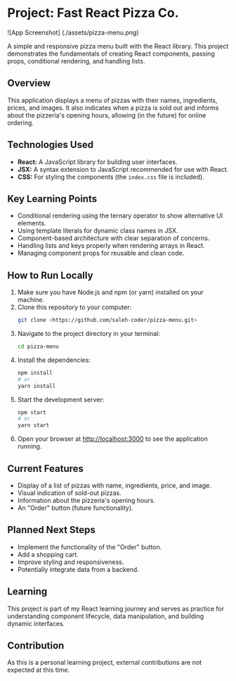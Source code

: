 # Project: Fast React Pizza Co.

![App Screenshot] (./assets/pizza-menu.png)

A simple and responsive pizza menu built with the React library. This project demonstrates the fundamentals of creating React components, passing props, conditional rendering, and handling lists.

## Overview

This application displays a menu of pizzas with their names, ingredients, prices, and images. It also indicates when a pizza is sold out and informs about the pizzeria's opening hours, allowing (in the future) for online ordering.

## Technologies Used

- **React:** A JavaScript library for building user interfaces.
- **JSX:** A syntax extension to JavaScript recommended for use with React.
- **CSS:** For styling the components (the `index.css` file is included).

## Key Learning Points

- Conditional rendering using the ternary operator to show alternative UI elements.
- Using template literals for dynamic class names in JSX.
- Component-based architecture with clear separation of concerns.
- Handling lists and keys properly when rendering arrays in React.
- Managing component props for reusable and clean code.

## How to Run Locally

1.  Make sure you have Node.js and npm (or yarn) installed on your machine.
2.  Clone this repository to your computer:
    ```bash
    git clone <https://github.com/saleh-coder/pizza-menu.git>
    ```
3.  Navigate to the project directory in your terminal:
    ```bash
    cd pizza-menu
    ```
4.  Install the dependencies:
    ```bash
    npm install
    # or
    yarn install
    ```
5.  Start the development server:
    ```bash
    npm start
    # or
    yarn start
    ```
6.  Open your browser at [http://localhost:3000](http://localhost:3000) to see the application running.

## Current Features

- Display of a list of pizzas with name, ingredients, price, and image.
- Visual indication of sold-out pizzas.
- Information about the pizzeria's opening hours.
- An "Order" button (future functionality).

## Planned Next Steps

- Implement the functionality of the "Order" button.
- Add a shopping cart.
- Improve styling and responsiveness.
- Potentially integrate data from a backend.

## Learning

This project is part of my React learning journey and serves as practice for understanding component lifecycle, data manipulation, and building dynamic interfaces.

## Contribution

As this is a personal learning project, external contributions are not expected at this time.
